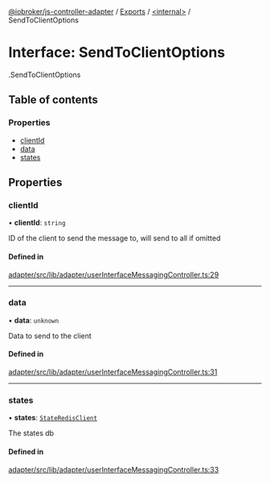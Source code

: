 [@iobroker/js-controller-adapter](../README.md) / [Exports](../modules.md) / [<internal\>](../modules/internal_.md) / SendToClientOptions

# Interface: SendToClientOptions

[<internal>](../modules/internal_.md).SendToClientOptions

## Table of contents

### Properties

- [clientId](internal_.SendToClientOptions.md#clientid)
- [data](internal_.SendToClientOptions.md#data)
- [states](internal_.SendToClientOptions.md#states)

## Properties

### clientId

• **clientId**: `string`

ID of the client to send the message to, will send to all if omitted

#### Defined in

[adapter/src/lib/adapter/userInterfaceMessagingController.ts:29](https://github.com/ioBroker/ioBroker.js-controller/blob/ce27fae4/packages/adapter/src/lib/adapter/userInterfaceMessagingController.ts#L29)

___

### data

• **data**: `unknown`

Data to send to the client

#### Defined in

[adapter/src/lib/adapter/userInterfaceMessagingController.ts:31](https://github.com/ioBroker/ioBroker.js-controller/blob/ce27fae4/packages/adapter/src/lib/adapter/userInterfaceMessagingController.ts#L31)

___

### states

• **states**: [`StateRedisClient`](../classes/internal_.StateRedisClient.md)

The states db

#### Defined in

[adapter/src/lib/adapter/userInterfaceMessagingController.ts:33](https://github.com/ioBroker/ioBroker.js-controller/blob/ce27fae4/packages/adapter/src/lib/adapter/userInterfaceMessagingController.ts#L33)
